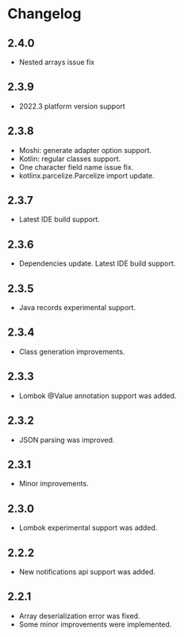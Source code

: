 # Changelog

## 2.4.0
- Nested arrays issue fix

## 2.3.9
- 2022.3 platform version support

## 2.3.8
- Moshi: generate adapter option support.
- Kotlin: regular classes support.
- One character field name issue fix.
- kotlinx.parcelize.Parcelize import update.

## 2.3.7

- Latest IDE build support.

## 2.3.6

- Dependencies update. Latest IDE build support.

## 2.3.5

- Java records experimental support.

## 2.3.4

- Class generation improvements.

## 2.3.3

- Lombok @Value annotation support was added.

## 2.3.2

- JSON parsing was improved.

## 2.3.1

- Minor improvements.

## 2.3.0

- Lombok experimental support was added.

## 2.2.2

- New notifications api support was added.

## 2.2.1

- Array deserialization error was fixed.
- Some minor improvements were implemented.
